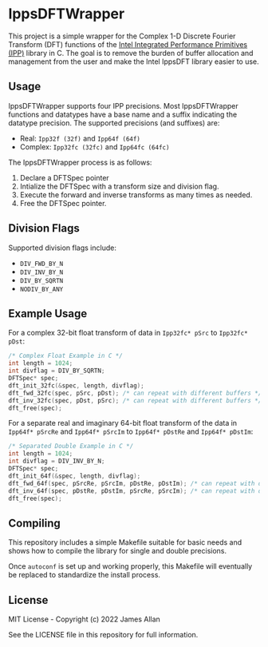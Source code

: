 # IppsDFTWrapper

This project is a simple wrapper for the Complex 1-D Discrete Fourier Transform
(DFT) functions of the [Intel Integrated Performance Primitives (IPP)](https://www.intel.com/content/www/us/en/developer/tools/oneapi/ipp.html)
library in C. The goal is to remove the burden of buffer allocation and
management from the user and make the Intel IppsDFT library easier to use.

## Usage
IppsDFTWrapper supports four IPP precisions. Most IppsDFTWrapper functions and
datatypes have a base name and a suffix indicating the datatype precision. The
supported precisions (and suffixes) are:
- Real: `Ipp32f (32f)` and `Ipp64f (64f)`
- Complex: `Ipp32fc (32fc)` and `Ipp64fc (64fc)`

The IppsDFTWrapper process is as follows:
1. Declare a DFTSpec pointer
2. Intialize the DFTSpec with a transform size and division flag.
3. Execute the forward and inverse transforms as many times as needed.
4. Free the DFTSpec pointer.

## Division Flags
Supported division flags include:
- `DIV_FWD_BY_N`
- `DIV_INV_BY_N`
- `DIV_BY_SQRTN`
- `NODIV_BY_ANY`

## Example Usage
For a complex 32-bit float transform of data in `Ipp32fc* pSrc` to `Ipp32fc* pDst`:

```c
/* Complex Float Example in C */
int length = 1024;
int divflag = DIV_BY_SQRTN;
DFTSpec* spec;
dft_init_32fc(&spec, length, divflag);
dft_fwd_32fc(spec, pSrc, pDst); /* can repeat with different buffers */
dft_inv_32fc(spec, pDst, pSrc); /* can repeat with different buffers */
dft_free(spec);
```

For a separate real and imaginary 64-bit float transform of the data in
`Ipp64f* pSrcRe` and `Ipp64f* pSrcIm` to `Ipp64f* pDstRe` and
`Ipp64f* pDstIm`:

```c
/* Separated Double Example in C */
int length = 1024;
int divflag = DIV_INV_BY_N;
DFTSpec* spec;
dft_init_64f(&spec, length, divflag);
dft_fwd_64f(spec, pSrcRe, pSrcIm, pDstRe, pDstIm); /* can repeat with different buffers */
dft_inv_64f(spec, pDstRe, pDstIm, pSrcRe, pSrcIm); /* can repeat with different buffers */
dft_free(spec);
```

## Compiling
This repository includes a simple Makefile suitable for basic needs and
shows how to compile the library for single and double precisions.

Once `autoconf` is set up and working properly, this Makefile will eventually be
replaced to standardize the install process.

## License
MIT License - Copyright (c) 2022 James Allan

See the LICENSE file in this repository for full information.
